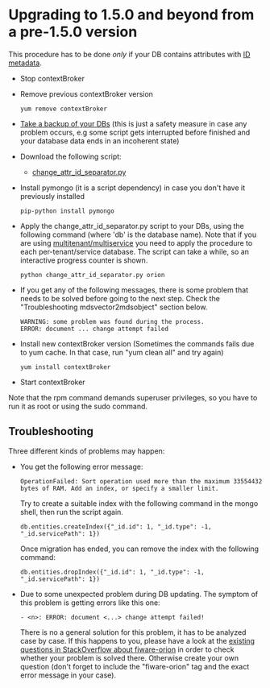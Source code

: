 # Upgrading to 1.5.0 and beyond from a pre-1.5.0 version

This procedure has to be done *only* if your DB contains attributes with [ID metadata](https://github.com/telefonicaid/fiware-orion/blob/1.5.0/doc/manuals/user/metadata.md#metadata-id-for-attributes).

-   Stop contextBroker
-   Remove previous contextBroker version

        yum remove contextBroker

-   [Take a backup of your
    DBs](database_admin.md#backup) (this is just a
    safety measure in case any problem occurs, e.g some script gets
    interrupted before finished and your database data ends in an
    incoherent state)
-   Download the following script:
    -   [change_attr_id_separator.py](https://github.com/telefonicaid/fiware-orion/blob/1.5.0/scripts/managedb/change_attr_id_separator.py)
-   Install pymongo (it is a script dependency) in case you don't have
    it previously installed

        pip-python install pymongo

-   Apply the change_attr_id_separator.py script to your DBs, using the
    following command (where 'db' is the database name). Note that if you are
    using
    [multitenant/multiservice](database_admin.md#multiservicemultitenant-database-separation)
    you need to apply the procedure to each per-tenant/service database.
    The script can take a while, so an interactive progress counter
    is shown.

        python change_attr_id_separator.py orion

-   If you get any of the following messages, there is some problem that needs
    to be solved before going to the next step. Check the
    "Troubleshooting mdsvector2mdsobject" section below.

        WARNING: some problem was found during the process.
        ERROR: document ... change attempt failed

-   Install new contextBroker version (Sometimes the commands fails due
    to yum cache. In that case, run "yum clean all" and try again)

        yum install contextBroker

-   Start contextBroker

Note that the rpm command demands superuser privileges, so you have to
run it as root or using the sudo command.

## Troubleshooting

Three different kinds of problems may happen:

-   You get the following error message:

        OperationFailed: Sort operation used more than the maximum 33554432 bytes of RAM. Add an index, or specify a smaller limit.

    Try to create a suitable index with the following command in the mongo shell, then run the script again.

        db.entities.createIndex({"_id.id": 1, "_id.type": -1, "_id.servicePath": 1})

    Once migration has ended, you can remove the index with the following command:

        db.entities.dropIndex({"_id.id": 1, "_id.type": -1, "_id.servicePath": 1})

-   Due to some unexpected problem during DB updating. The symptom of
    this problem is getting errors like this one:

        - <n>: ERROR: document <...> change attempt failed!

    There is no a general solution for this problem, it has to be
    analyzed case by case. If this happens to you, please have a look at
    the [existing questions in StackOverflow about
    fiware-orion](http://stackoverflow.com/questions/tagged/fiware-orion)
    in order to check whether your problem is solved there. Otherwise create
    your own question (don't forget to include the "fiware-orion" tag
    and the exact error message in your case).

